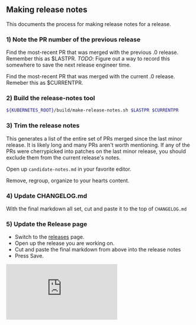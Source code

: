 ## Making release notes
This documents the process for making release notes for a release.

### 1) Note the PR number of the previous release
Find the most-recent PR that was merged with the previous .0 release.  Remember this as $LASTPR.
_TODO_: Figure out a way to record this somewhere to save the next release engineer time.

Find the most-recent PR that was merged with the current .0 release.  Remeber this as $CURRENTPR.

### 2) Build the release-notes tool
```bash
${KUBERNETES_ROOT}/build/make-release-notes.sh $LASTPR $CURRENTPR
```

### 3) Trim the release notes
This generates a list of the entire set of PRs merged since the last minor
release.  It is likely long and many PRs aren't worth mentioning.  If any of the
PRs were cherrypicked into patches on the last minor release, you should exclude
them from the current release's notes.

Open up ```candidate-notes.md``` in your favorite editor.

Remove, regroup, organize to your hearts content.


### 4) Update CHANGELOG.md
With the final markdown all set, cut and paste it to the top of ```CHANGELOG.md```

### 5) Update the Release page
   * Switch to the [releases](https://github.com/GoogleCloudPlatform/kubernetes/releases) page.
   * Open up the release you are working on.
   * Cut and paste the final markdown from above into the release notes
   * Press Save.



[![Analytics](https://kubernetes-site.appspot.com/UA-36037335-10/GitHub/docs/devel/making-release-notes.md?pixel)]()
